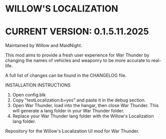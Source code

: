 # WILLOW'S LOCALIZATION
# CURRENT VERSION: 0.1.5.11.2025

Maintained by Willow and MaidNight.

This mod aims to provide a fresh user experience for War Thunder by changing the names of vehicles and weaponry to be more accurate to real-life.

A full list of changes can be found in the CHANGELOG file.

INSTALLATION INSTRUCTIONS
1. Open config.blk
2. Copy "testLocalization:b=yes" and paste it in the debug section.
3. Open War Thunder, load into the hangar, then close War Thunder. This will generate a lang folder in your War Thunder folder.
4. Replace your War Thunder lang folder with the Willow's Localization lang folder.

Repository for the Willow's Localization UI mod for War Thunder.
